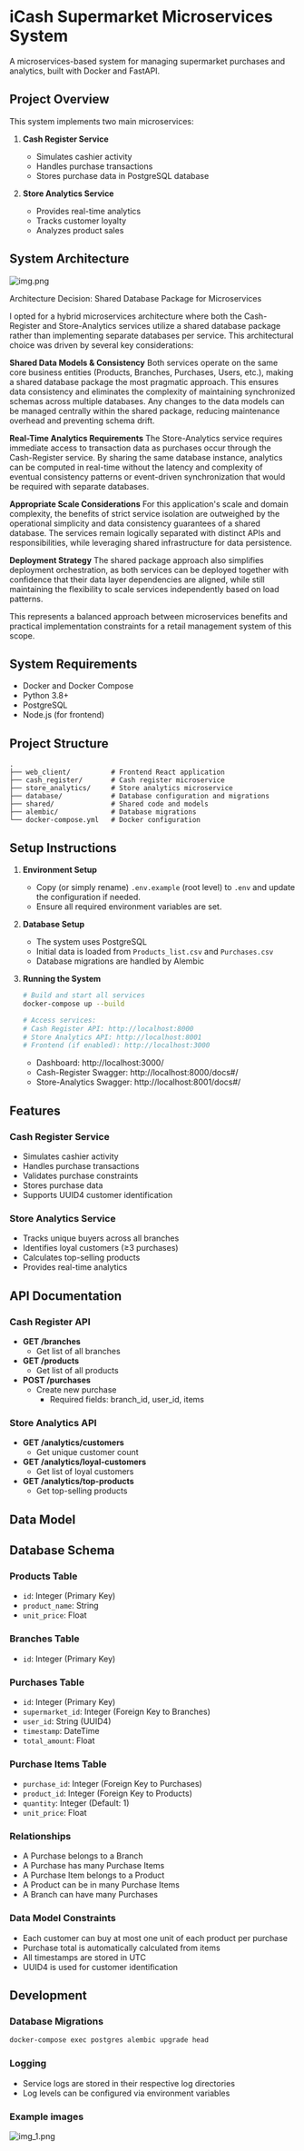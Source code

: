 # iCash Supermarket Microservices System

A microservices-based system for managing supermarket purchases and analytics, built with Docker and FastAPI.

## Project Overview

This system implements two main microservices:

1. **Cash Register Service**
    - Simulates cashier activity
    - Handles purchase transactions
    - Stores purchase data in PostgreSQL database

2. **Store Analytics Service**
    - Provides real-time analytics
    - Tracks customer loyalty
    - Analyzes product sales



## System Architecture

![img.png](img.png)

Architecture Decision: Shared Database Package for Microservices

I opted for a hybrid microservices architecture where both the Cash-Register and Store-Analytics services utilize a shared database package rather than implementing separate databases per service. This architectural choice was driven by several key considerations:

**Shared Data Models & Consistency**
Both services operate on the same core business entities (Products, Branches, Purchases, Users, etc.), making a shared database package the most pragmatic approach. This ensures data consistency and eliminates the complexity of maintaining synchronized schemas across multiple databases. Any changes to the data models can be managed centrally within the shared package, reducing maintenance overhead and preventing schema drift.

**Real-Time Analytics Requirements**
The Store-Analytics service requires immediate access to transaction data as purchases occur through the Cash-Register service. By sharing the same database instance, analytics can be computed in real-time without the latency and complexity of eventual consistency patterns or event-driven synchronization that would be required with separate databases.

**Appropriate Scale Considerations**
For this application's scale and domain complexity, the benefits of strict service isolation are outweighed by the operational simplicity and data consistency guarantees of a shared database. The services remain logically separated with distinct APIs and responsibilities, while leveraging shared infrastructure for data persistence.

**Deployment Strategy**
The shared package approach also simplifies deployment orchestration, as both services can be deployed together with confidence that their data layer dependencies are aligned, while still maintaining the flexibility to scale services independently based on load patterns.

This represents a balanced approach between microservices benefits and practical implementation constraints for a retail management system of this scope.

## System Requirements

- Docker and Docker Compose
- Python 3.8+
- PostgreSQL
- Node.js (for frontend)

## Project Structure

```
.
├── web_client/          # Frontend React application
├── cash_register/       # Cash register microservice
├── store_analytics/     # Store analytics microservice
├── database/            # Database configuration and migrations
├── shared/              # Shared code and models
├── alembic/             # Database migrations
└── docker-compose.yml   # Docker configuration
```

## Setup Instructions

1. **Environment Setup**
    - Copy (or simply rename) `.env.example` (root level) to `.env` and update the configuration if needed.
    - Ensure all required environment variables are set.

2. **Database Setup**
    - The system uses PostgreSQL
    - Initial data is loaded from `Products_list.csv` and `Purchases.csv`
    - Database migrations are handled by Alembic

3. **Running the System**
   ```bash
   # Build and start all services
   docker-compose up --build
   
   # Access services:
   # Cash Register API: http://localhost:8000
   # Store Analytics API: http://localhost:8001
   # Frontend (if enabled): http://localhost:3000
   ```
   - Dashboard: http://localhost:3000/
   - Cash-Register Swagger: http://localhost:8000/docs#/
   - Store-Analytics Swagger: http://localhost:8001/docs#/

## Features

### Cash Register Service

- Simulates cashier activity
- Handles purchase transactions
- Validates purchase constraints
- Stores purchase data
- Supports UUID4 customer identification

### Store Analytics Service

- Tracks unique buyers across all branches
- Identifies loyal customers (≥3 purchases)
- Calculates top-selling products
- Provides real-time analytics

## API Documentation

### Cash Register API

- **GET /branches**
    - Get list of all branches
- **GET /products**
    - Get list of all products
- **POST /purchases**
    - Create new purchase
        - Required fields: branch_id, user_id, items

### Store Analytics API

- **GET /analytics/customers**
    - Get unique customer count
- **GET /analytics/loyal-customers**
    - Get list of loyal customers
- **GET /analytics/top-products**
    - Get top-selling products

## Data Model

## Database Schema

### Products Table

- `id`: Integer (Primary Key)
- `product_name`: String
- `unit_price`: Float

### Branches Table

- `id`: Integer (Primary Key)

### Purchases Table

- `id`: Integer (Primary Key)
- `supermarket_id`: Integer (Foreign Key to Branches)
- `user_id`: String (UUID4)
- `timestamp`: DateTime
- `total_amount`: Float

### Purchase Items Table

- `purchase_id`: Integer (Foreign Key to Purchases)
- `product_id`: Integer (Foreign Key to Products)
- `quantity`: Integer (Default: 1)
- `unit_price`: Float

### Relationships

- A Purchase belongs to a Branch
- A Purchase has many Purchase Items
- A Purchase Item belongs to a Product
- A Product can be in many Purchase Items
- A Branch can have many Purchases

### Data Model Constraints

- Each customer can buy at most one unit of each product per purchase
- Purchase total is automatically calculated from items
- All timestamps are stored in UTC
- UUID4 is used for customer identification

## Development

### Database Migrations

```bash
docker-compose exec postgres alembic upgrade head
```

### Logging

- Service logs are stored in their respective log directories
- Log levels can be configured via environment variables

### Example images
![img_1.png](img_1.png)

